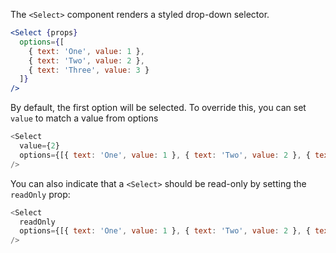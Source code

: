 The `<Select>` component renders a styled drop-down selector.

```jsx
<Select {props}
  options={[
    { text: 'One', value: 1 },
    { text: 'Two', value: 2 },
    { text: 'Three', value: 3 }
  ]}
/>
```

By default, the first option will be selected. To override this, you can set `value`
to match a value from options

```js
<Select
  value={2}
  options={[{ text: 'One', value: 1 }, { text: 'Two', value: 2 }, { text: 'Three', value: 3 }]}
/>
```

You can also indicate that a `<Select>` should be read-only by setting the `readOnly` prop:

```js
<Select
  readOnly
  options={[{ text: 'One', value: 1 }, { text: 'Two', value: 2 }, { text: 'Three', value: 3 }]}
/>
```
